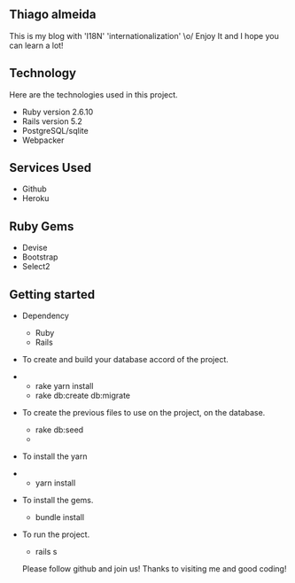 ## Thiago almeida
This is my blog with 'I18N' 'internationalization' \o/ 
Enjoy It and I hope you can learn a lot!


## Technology 

Here are the technologies used in this project.

* Ruby version  2.6.10
* Rails version 5.2
* PostgreSQL/sqlite
* Webpacker

## Services Used

* Github
* Heroku

## Ruby Gems

* Devise
* Bootstrap
* Select2



## Getting started

* Dependency
  - Ruby  
  - Rails

* To create and build your database accord of the project.
* - rake yarn install
  - rake db:create db:migrate
  
* To create the previous files to use on the project, on the database.
  - rake db:seed 
  - 
* To install the yarn
* - yarn install
* To install the gems.
  - bundle install


  
* To run the project.
  - rails s


  Please follow github and join us!
  Thanks to visiting me and good coding!

